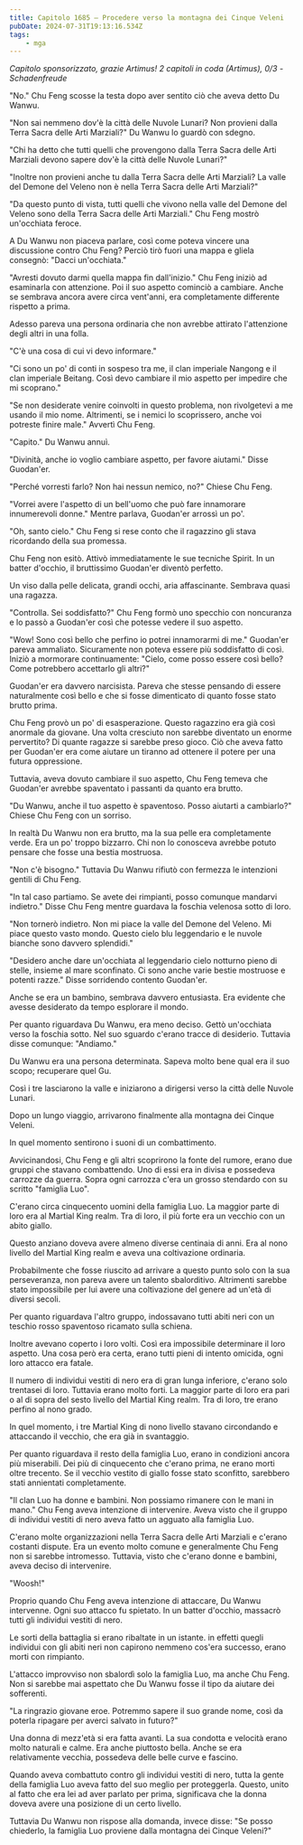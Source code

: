 ```yaml
---
title: Capitolo 1685 – Procedere verso la montagna dei Cinque Veleni
pubDate: 2024-07-31T19:13:16.534Z
tags:
    - mga
---
```



<em>Capitolo sponsorizzato, grazie Artimus!
2 capitoli in coda (Artimus), 0/3
-Schadenfreude</em>


"No." Chu Feng scosse la testa dopo aver sentito ciò che aveva detto Du Wanwu.


"Non sai nemmeno dov'è la città delle Nuvole Lunari? Non provieni dalla Terra Sacra delle Arti Marziali?" Du Wanwu lo guardò con sdegno.


"Chi ha detto che tutti quelli che provengono dalla Terra Sacra delle Arti Marziali devono sapere dov'è la città delle Nuvole Lunari?"


"Inoltre non provieni anche tu dalla Terra Sacra delle Arti Marziali? La valle del Demone del Veleno non è nella Terra Sacra delle Arti Marziali?"


"Da questo punto di vista, tutti quelli che vivono nella valle del Demone del Veleno sono della Terra Sacra delle Arti Marziali." Chu Feng mostrò un'occhiata feroce.


A Du Wanwu non piaceva parlare, così come poteva vincere una discussione contro Chu Feng? Perciò tirò fuori una mappa e gliela consegnò: "Dacci un'occhiata."


"Avresti dovuto darmi quella mappa fin dall'inizio." Chu Feng iniziò ad esaminarla con attenzione. Poi il suo aspetto cominciò a cambiare. Anche se sembrava ancora avere circa vent'anni, era completamente differente rispetto a prima.


Adesso pareva una persona ordinaria che non avrebbe attirato l'attenzione degli altri in una folla.


"C'è una cosa di cui vi devo informare."


"Ci sono un po' di conti in sospeso tra me, il clan imperiale Nangong e il clan imperiale Beitang. Così devo cambiare il mio aspetto per impedire che mi scoprano."


"Se non desiderate venire coinvolti in questo problema, non rivolgetevi a me usando il mio nome. Altrimenti, se i nemici lo scoprissero, anche voi potreste finire male." Avvertì Chu Feng.


"Capito." Du Wanwu annuì.


"Divinità, anche io voglio cambiare aspetto, per favore aiutami." Disse Guodan'er.


"Perché vorresti farlo? Non hai nessun nemico, no?" Chiese Chu Feng.


"Vorrei avere l'aspetto di un bell'uomo che può fare innamorare innumerevoli donne." Mentre parlava, Guodan'er arrossì un po'.


"Oh, santo cielo." Chu Feng si rese conto che il ragazzino gli stava ricordando della sua promessa.


Chu Feng non esitò. Attivò immediatamente le sue tecniche Spirit. In un batter d'occhio, il bruttissimo Guodan'er diventò perfetto.


Un viso dalla pelle delicata, grandi occhi, aria affascinante. Sembrava quasi una ragazza.


"Controlla. Sei soddisfatto?" Chu Feng formò uno specchio con noncuranza e lo passò a Guodan'er così che potesse vedere il suo aspetto.


"Wow! Sono così bello che perfino io potrei innamorarmi di me." Guodan'er pareva ammaliato. Sicuramente non poteva essere più soddisfatto di così. Iniziò a mormorare continuamente: "Cielo, come posso essere così bello? Come potrebbero accettarlo gli altri?"


Guodan'er era davvero narcisista. Pareva che stesse pensando di essere naturalmente così bello e che si fosse dimenticato di quanto fosse stato brutto prima.


Chu Feng provò un po' di esasperazione. Questo ragazzino era già così anormale da giovane. Una volta cresciuto non sarebbe diventato un enorme pervertito? Di quante ragazze si sarebbe preso gioco. Ciò che aveva fatto per Guodan'er era come aiutare un tiranno ad ottenere il potere per una futura oppressione.


Tuttavia, aveva dovuto cambiare il suo aspetto, Chu Feng temeva che Guodan'er avrebbe spaventato i passanti da quanto era brutto.


"Du Wanwu, anche il tuo aspetto è spaventoso. Posso aiutarti a cambiarlo?" Chiese Chu Feng con un sorriso.


In realtà Du Wanwu non era brutto, ma la sua pelle era completamente verde. Era un po' troppo bizzarro. Chi non lo conosceva avrebbe potuto pensare che fosse una bestia mostruosa.


"Non c'è bisogno." Tuttavia Du Wanwu rifiutò con fermezza le intenzioni gentili di Chu Feng.


"In tal caso partiamo. Se avete dei rimpianti, posso comunque mandarvi indietro." Disse Chu Feng mentre guardava la foschia velenosa sotto di loro.


"Non tornerò indietro. Non mi piace la valle del Demone del Veleno. Mi piace questo vasto mondo. Questo cielo blu leggendario e le nuvole bianche sono davvero splendidi."


"Desidero anche dare un'occhiata al leggendario cielo notturno pieno di stelle, insieme al mare sconfinato. Ci sono anche varie bestie mostruose e potenti razze." Disse sorridendo contento Guodan'er.


Anche se era un bambino, sembrava davvero entusiasta. Era evidente che avesse desiderato da tempo esplorare il mondo.


Per quanto riguardava Du Wanwu, era meno deciso. Gettò un'occhiata verso la foschia sotto. Nel suo sguardo c'erano tracce di desiderio. Tuttavia disse comunque: "Andiamo."


Du Wanwu era una persona determinata. Sapeva molto bene qual era il suo scopo; recuperare quel Gu.


Così i tre lasciarono la valle e iniziarono a dirigersi verso la città delle Nuvole Lunari.


Dopo un lungo viaggio, arrivarono finalmente alla montagna dei Cinque Veleni.


In quel momento sentirono i suoni di un combattimento.


Avvicinandosi, Chu Feng e gli altri scoprirono la fonte del rumore, erano due gruppi che stavano combattendo. Uno di essi era in divisa e possedeva carrozze da guerra. Sopra ogni carrozza c'era un grosso stendardo con su scritto "famiglia Luo".


C'erano circa cinquecento uomini della famiglia Luo. La maggior parte di loro era al Martial King realm. Tra di loro, il più forte era un vecchio con un abito giallo.


Questo anziano doveva avere almeno diverse centinaia di anni. Era al nono livello del Martial King realm e aveva una coltivazione ordinaria.


Probabilmente che fosse riuscito ad arrivare a questo punto solo con la sua perseveranza, non pareva avere un talento sbalorditivo. Altrimenti sarebbe stato impossibile per lui avere una coltivazione del genere ad un'età di diversi secoli.


Per quanto riguardava l'altro gruppo, indossavano tutti abiti neri con un teschio rosso spaventoso ricamato sulla schiena.


Inoltre avevano coperto i loro volti. Così era impossibile determinare il loro aspetto. Una cosa però era certa, erano tutti pieni di intento omicida, ogni loro attacco era fatale.


Il numero di individui vestiti di nero era di gran lunga inferiore, c'erano solo trentasei di loro. Tuttavia erano molto forti. La maggior parte di loro era pari o al di sopra del sesto livello del Martial King realm. Tra di loro, tre erano perfino al nono grado.


In quel momento, i tre Martial King di nono livello stavano circondando e attaccando il vecchio, che era già in svantaggio.


Per quanto riguardava il resto della famiglia Luo, erano in condizioni ancora più miserabili. Dei più di cinquecento che c'erano prima, ne erano morti oltre trecento. Se il vecchio vestito di giallo fosse stato sconfitto, sarebbero stati annientati completamente.


"Il clan Luo ha donne e bambini. Non possiamo rimanere con le mani in mano." Chu Feng aveva intenzione di intervenire. Aveva visto che il gruppo di individui vestiti di nero aveva fatto un agguato alla famiglia Luo.


C'erano molte organizzazioni nella Terra Sacra delle Arti Marziali e c'erano costanti dispute. Era un evento molto comune e generalmente Chu Feng non si sarebbe intromesso. Tuttavia, visto che c'erano donne e bambini, aveva deciso di intervenire.


"Woosh!"


Proprio quando Chu Feng aveva intenzione di attaccare, Du Wanwu intervenne. Ogni suo attacco fu spietato. In un batter d'occhio, massacrò tutti gli individui vestiti di nero.


Le sorti della battaglia si erano ribaltate in un istante. in effetti quegli individui con gli abiti neri non capirono nemmeno cos'era successo, erano morti con rimpianto.


L'attacco improvviso non sbalordì solo la famiglia Luo, ma anche Chu Feng. Non si sarebbe mai aspettato che Du Wanwu fosse il tipo da aiutare dei sofferenti.


"La ringrazio giovane eroe. Potremmo sapere il suo grande nome, così da poterla ripagare per averci salvato in futuro?"


Una donna di mezz'età si era fatta avanti. La sua condotta e velocità erano molto naturali e calme. Era anche piuttosto bella. Anche se era relativamente vecchia, possedeva delle belle curve e fascino.


Quando aveva combattuto contro gli individui vestiti di nero, tutta la gente della famiglia Luo aveva fatto del suo meglio per proteggerla. Questo, unito al fatto che era lei ad aver parlato per prima, significava che la donna doveva avere una posizione di un certo livello.


Tuttavia Du Wanwu non rispose alla domanda, invece disse: "Se posso chiederlo,  la famiglia Luo proviene dalla montagna dei Cinque Veleni?"
                                


                                



